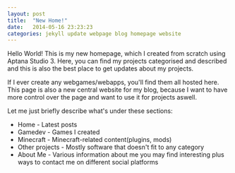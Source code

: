 ```yaml
---
layout: post
title:  "New Home!"
date:   2014-05-16 23:23:23
categories: jekyll update webpage blog homepage website
---
```


Hello World! This is my new homepage, which I created from scratch using Aptana Studio 3. 
Here, you can find my projects categorised and described and this is also the best place to get updates about my projects.

If I ever create any webgames/webapps, you'll find them all hosted here. This page is also a new central website for my blog, because I want to have more control over the page and want to use it for projects aswell.


Let me just briefly describe what's under these sections:

* Home - Latest posts
* Gamedev - Games I created
* Minecraft - Minecraft-related content(plugins, mods)
* Other projects - Mostly software that doesn't fit to any category
* About Me - Various information about me you may find interesting plus ways to contact me on different social platforms
